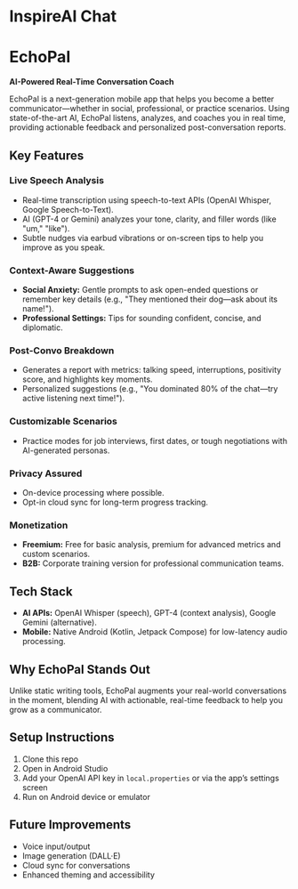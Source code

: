 # InspireAI Chat

# EchoPal

**AI-Powered Real-Time Conversation Coach**

EchoPal is a next-generation mobile app that helps you become a better communicator—whether in social, professional, or practice scenarios. Using state-of-the-art AI, EchoPal listens, analyzes, and coaches you in real time, providing actionable feedback and personalized post-conversation reports.

## Key Features

### Live Speech Analysis
- Real-time transcription using speech-to-text APIs (OpenAI Whisper, Google Speech-to-Text).
- AI (GPT-4 or Gemini) analyzes your tone, clarity, and filler words (like "um," "like").
- Subtle nudges via earbud vibrations or on-screen tips to help you improve as you speak.

### Context-Aware Suggestions
- **Social Anxiety:** Gentle prompts to ask open-ended questions or remember key details (e.g., "They mentioned their dog—ask about its name!").
- **Professional Settings:** Tips for sounding confident, concise, and diplomatic.

### Post-Convo Breakdown
- Generates a report with metrics: talking speed, interruptions, positivity score, and highlights key moments.
- Personalized suggestions (e.g., "You dominated 80% of the chat—try active listening next time!").

### Customizable Scenarios
- Practice modes for job interviews, first dates, or tough negotiations with AI-generated personas.

### Privacy Assured
- On-device processing where possible.
- Opt-in cloud sync for long-term progress tracking.

### Monetization
- **Freemium:** Free for basic analysis, premium for advanced metrics and custom scenarios.
- **B2B:** Corporate training version for professional communication teams.

## Tech Stack
- **AI APIs:** OpenAI Whisper (speech), GPT-4 (context analysis), Google Gemini (alternative).
- **Mobile:** Native Android (Kotlin, Jetpack Compose) for low-latency audio processing.

## Why EchoPal Stands Out
Unlike static writing tools, EchoPal augments your real-world conversations in the moment, blending AI with actionable, real-time feedback to help you grow as a communicator.

## Setup Instructions
1. Clone this repo
2. Open in Android Studio
3. Add your OpenAI API key in `local.properties` or via the app’s settings screen
4. Run on Android device or emulator

## Future Improvements
- Voice input/output
- Image generation (DALL·E)
- Cloud sync for conversations
- Enhanced theming and accessibility
